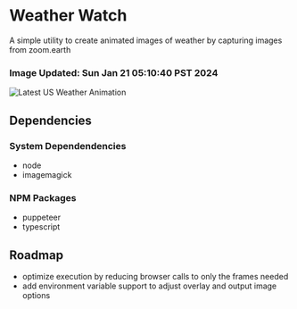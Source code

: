 # Weather Watch

A simple utility to create animated images of weather by capturing images from zoom.earth

### Image Updated: Sun Jan 21 05:10:40 PST 2024

![Latest US Weather Animation](animations/2024-01-21.webp)

## Dependencies
### System Dependendencies
* node
* imagemagick
### NPM Packages
* puppeteer
* typescript

## Roadmap
* optimize execution by reducing browser calls to only the frames needed
* add environment variable support to adjust overlay and output image options
